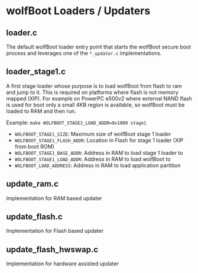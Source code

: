 # wolfBoot Loaders / Updaters

## loader.c

The default wolfBoot loader entry point that starts the wolfBoot secure boot process and leverages one of the `*_updater.c` implementations.

## loader_stage1.c

A first stage loader whose purpose is to load wolfBoot from flash to ram and jump to it. This is required on platforms where flash is not memory mapped (XIP). For example on PowerPC e500v2 where external NAND flash is used for boot only a small 4KB region is available, so wolfBoot must be loaded to RAM and then run.

Example: `make WOLFBOOT_STAGE1_LOAD_ADDR=0x1000 stage1`

* `WOLFBOOT_STAGE1_SIZE`: Maximum size of wolfBoot stage 1 loader
* `WOLFBOOT_STAGE1_FLASH_ADDR`: Location in Flash for stage 1 loader (XIP from boot ROM)
* `WOLFBOOT_STAGE1_BASE_ADDR`: Address in RAM to load stage 1 loader to
* `WOLFBOOT_STAGE1_LOAD_ADDR`: Address in RAM to load wolfBoot to
* `WOLFBOOT_LOAD_ADDRESS`: Address in RAM to load application partition


## update_ram.c

Implementation for RAM based updater

## update_flash.c

Implementation for Flash based updater

## update_flash_hwswap.c

Implementation for hardware assisted updater
